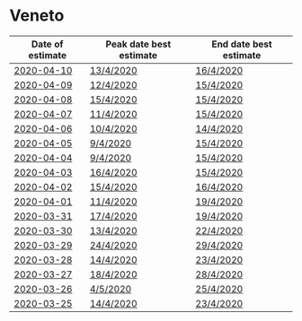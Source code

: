 # Veneto

|Date of estimate|Peak date best estimate|End date best estimate|
|----|----|----|
|[2020-04-10](2020-04-10/README.md)|[13/4/2020](2020-04-10/COVID-19_veneto_j14_2020-04-10.md)|[16/4/2020](2020-04-10/COVID-19_veneto_j14_2020-04-10.md)|
|[2020-04-09](2020-04-09/README.md)|[12/4/2020](2020-04-09/COVID-19_veneto_j14_2020-04-09.md)|[15/4/2020](2020-04-09/COVID-19_veneto_j14_2020-04-09.md)|
|[2020-04-08](2020-04-08/README.md)|[15/4/2020](2020-04-08/COVID-19_veneto_j12_2020-04-08.md)|[15/4/2020](2020-04-08/COVID-19_veneto_j11_2020-04-08.md)|
|[2020-04-07](2020-04-07/README.md)|[11/4/2020](2020-04-07/COVID-19_veneto_j12_2020-04-07.md)|[15/4/2020](2020-04-07/COVID-19_veneto_j12_2020-04-07.md)|
|[2020-04-06](2020-04-06/README.md)|[10/4/2020](2020-04-06/COVID-19_veneto_j11_2020-04-06.md)|[14/4/2020](2020-04-06/COVID-19_veneto_j11_2020-04-06.md)|
|[2020-04-05](2020-04-05/README.md)|[9/4/2020](2020-04-05/COVID-19_veneto_j9_2020-04-05.md)|[15/4/2020](2020-04-05/COVID-19_veneto_j9_2020-04-05.md)|
|[2020-04-04](2020-04-04/README.md)|[9/4/2020](2020-04-04/COVID-19_veneto_j9_2020-04-04.md)|[15/4/2020](2020-04-04/COVID-19_veneto_j9_2020-04-04.md)|
|[2020-04-03](2020-04-03/README.md)|[16/4/2020](2020-04-03/COVID-19_veneto_j10_2020-04-03.md)|[15/4/2020](2020-04-03/COVID-19_veneto_j10_2020-04-03.md)|
|[2020-04-02](2020-04-02/README.md)|[15/4/2020](2020-04-02/COVID-19_veneto_j9_2020-04-02.md)|[16/4/2020](2020-04-02/COVID-19_veneto_j9_2020-04-02.md)|
|[2020-04-01](2020-04-01/README.md)|[11/4/2020](2020-04-01/COVID-19_veneto_j9_2020-04-01.md)|[19/4/2020](2020-04-01/COVID-19_veneto_j9_2020-04-01.md)|
|[2020-03-31](2020-03-31/README.md)|[17/4/2020](2020-03-31/COVID-19_veneto_j8_2020-03-31.md)|[19/4/2020](2020-03-31/COVID-19_veneto_j8_2020-03-31.md)|
|[2020-03-30](2020-03-30/README.md)|[13/4/2020](2020-03-30/COVID-19_veneto_j9_2020-03-30.md)|[22/4/2020](2020-03-30/COVID-19_veneto_j9_2020-03-30.md)|
|[2020-03-29](2020-03-29/README.md)|[24/4/2020](2020-03-29/COVID-19_veneto_j7_2020-03-29.md)|[29/4/2020](2020-03-29/COVID-19_veneto_j7_2020-03-29.md)|
|[2020-03-28](2020-03-28/README.md)|[14/4/2020](2020-03-28/COVID-19_veneto_j9_2020-03-28.md)|[23/4/2020](2020-03-28/COVID-19_veneto_j9_2020-03-28.md)|
|[2020-03-27](2020-03-27/README.md)|[18/4/2020](2020-03-27/COVID-19_veneto_j9_2020-03-27.md)|[28/4/2020](2020-03-27/COVID-19_veneto_j9_2020-03-27.md)|
|[2020-03-26](2020-03-26/README.md)|[4/5/2020](2020-03-26/COVID-19_veneto_j9_2020-03-26.md)|[25/4/2020](2020-03-26/COVID-19_veneto_j9_2020-03-26.md)|
|[2020-03-25](2020-03-25/README.md)|[14/4/2020](2020-03-25/COVID-19_veneto_j9_2020-03-25.md)|[23/4/2020](2020-03-25/COVID-19_veneto_j9_2020-03-25.md)|
